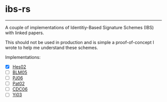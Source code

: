 # ibs-rs
---------------
A couple of implementations of Identitiy-Based Signature Schemes (IBS) with linked papers.

This should not be used in production and is simple a proof-of-concept I wrote to help me understand these schemes.

Implementations:

- [x] [Hes02](https://link.springer.com/content/pdf/10.1007/3-540-36492-7_20.pdf)
- [ ]  [BLM05](https://link.springer.com/chapter/10.1007/11593447_28) 
- [ ]  [PJ06](https://eprint.iacr.org/2006/080.pdf)
- [ ]  [Pat02](https://link.springer.com/content/pdf/10.1007%2F11593447_28.pdf) 
- [ ]  [CDC06](https://dl.acm.org/doi/10.1145/1146847.1146869)
- [ ]  [Yi03](https://ieeexplore.ieee.org/document/1178892)
